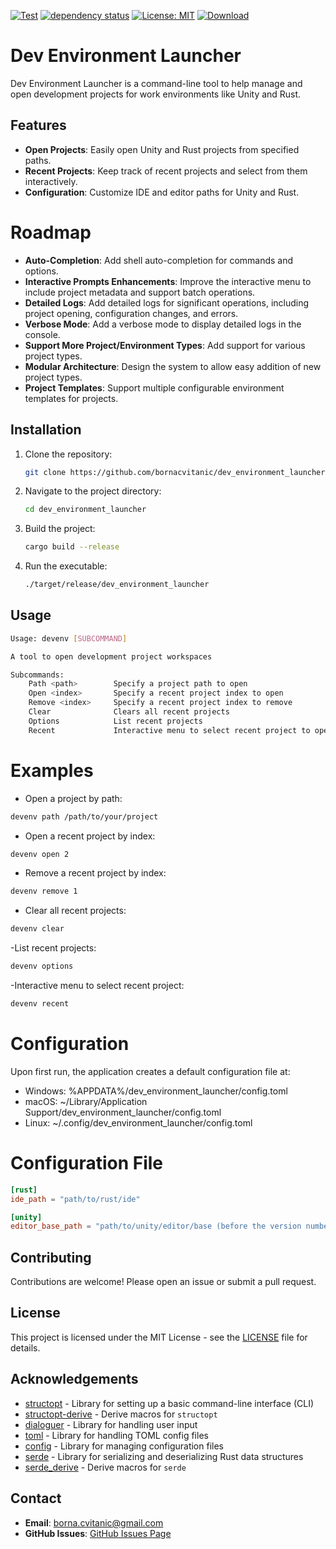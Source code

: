 [![Test](https://github.com/bornacvitanic/dev_environment_launcher/actions/workflows/rust.yml/badge.svg)](https://github.com/bornacvitanic/dev_environment_launcher/actions/workflows/rust.yml)
[![dependency status](https://deps.rs/repo/github/bornacvitanic/dev_environment_launcher/status.svg)](https://deps.rs/repo/github/bornacvitanic/dev_environment_launcher)
[![License: MIT](https://img.shields.io/badge/License-MIT-yellow.svg)](https://opensource.org/licenses/MIT)
[![Download](https://img.shields.io/badge/download-releases-blue.svg)](https://github.com/bornacvitanic/dev_environment_launcher/releases)

# Dev Environment Launcher

Dev Environment Launcher is a command-line tool to help manage and open development projects for  work environments like Unity and Rust.

## Features
- **Open Projects**: Easily open Unity and Rust projects from specified paths.
- **Recent Projects**: Keep track of recent projects and select from them interactively.
- **Configuration**: Customize IDE and editor paths for Unity and Rust.

# Roadmap

- **Auto-Completion**: Add shell auto-completion for commands and options.
- **Interactive Prompts Enhancements**: Improve the interactive menu to include project metadata and support batch operations.
- **Detailed Logs**: Add detailed logs for significant operations, including project opening, configuration changes, and errors.
- **Verbose Mode**: Add a verbose mode to display detailed logs in the console.
- **Support More Project/Environment Types**: Add support for various project types.
- **Modular Architecture**: Design the system to allow easy addition of new project types.
- **Project Templates**: Support multiple configurable environment templates for projects.


## Installation
1. Clone the repository:
    ```sh
    git clone https://github.com/bornacvitanic/dev_environment_launcher.git
    ```
2. Navigate to the project directory:
    ```sh
    cd dev_environment_launcher
    ```
3. Build the project:
    ```sh
    cargo build --release
    ```
4. Run the executable:
    ```sh
    ./target/release/dev_environment_launcher
    ```

## Usage
```sh
Usage: devenv [SUBCOMMAND]

A tool to open development project workspaces

Subcommands:
    Path <path>        Specify a project path to open
    Open <index>       Specify a recent project index to open
    Remove <index>     Specify a recent project index to remove
    Clear              Clears all recent projects
    Options            List recent projects
    Recent             Interactive menu to select recent project to open
```

# Examples
- Open a project by path:
```sh
devenv path /path/to/your/project
```
- Open a recent project by index:
```sh
devenv open 2
```
- Remove a recent project by index:
```sh
devenv remove 1
```
- Clear all recent projects:
```sh
devenv clear
```
-List recent projects:
```sh
devenv options
```
-Interactive menu to select recent project:
```sh
devenv recent
```
# Configuration
Upon first run, the application creates a default configuration file at:

- Windows: %APPDATA%/dev_environment_launcher/config.toml
- macOS: ~/Library/Application Support/dev_environment_launcher/config.toml
- Linux: ~/.config/dev_environment_launcher/config.toml
# Configuration File

```toml
[rust]
ide_path = "path/to/rust/ide"

[unity]
editor_base_path = "path/to/unity/editor/base (before the version number folder)" 
```

## Contributing

Contributions are welcome! Please open an issue or submit a pull request.

## License

This project is licensed under the MIT License - see the [LICENSE](LICENSE.md) file for details.

## Acknowledgements

- [structopt](https://docs.rs/structopt/0.3) - Library for setting up a basic command-line interface (CLI)
- [structopt-derive](https://docs.rs/structopt-derive/0.4) - Derive macros for `structopt`
- [dialoguer](https://docs.rs/dialoguer/0.11.0) - Library for handling user input
- [toml](https://docs.rs/toml/0.8.15) - Library for handling TOML config files
- [config](https://docs.rs/config/0.14.0) - Library for managing configuration files
- [serde](https://docs.rs/serde/1.0) - Library for serializing and deserializing Rust data structures
- [serde_derive](https://docs.rs/serde_derive/1.0) - Derive macros for `serde`

## Contact

- **Email**: [borna.cvitanic@gmail.com](mailto:borna.cvitanic@gmail.com)
- **GitHub Issues**: [GitHub Issues Page](https://github.com/bornacvitanic/dev_environment_launcher/issues)